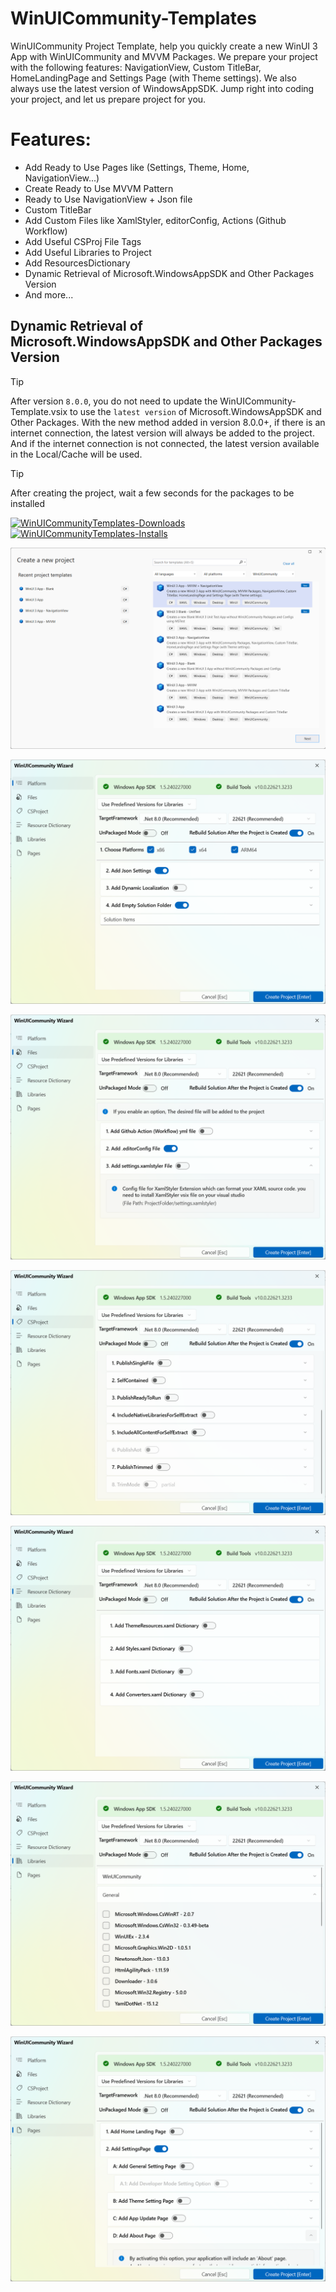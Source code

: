 # WinUICommunity-Templates
 WinUICommunity Project Template, help you quickly create a new WinUI 3 App with WinUICommunity and MVVM Packages. We prepare your project with the following features: NavigationView, Custom TitleBar, HomeLandingPage and Settings Page (with Theme settings). We also always use the latest version of WindowsAppSDK.  Jump right into coding your project, and let us prepare project for you.

# Features:
- Add Ready to Use Pages like (Settings, Theme, Home, NavigationView...)
- Create Ready to Use MVVM Pattern
- Ready to Use NavigationView + Json file
- Custom TitleBar
- Add Custom Files like XamlStyler, editorConfig, Actions (Github Workflow)
- Add Useful CSProj File Tags
- Add Useful Libraries to Project
- Add ResourcesDictionary
- Dynamic Retrieval of Microsoft.WindowsAppSDK and Other Packages Version
- And more...

## Dynamic Retrieval of Microsoft.WindowsAppSDK and Other Packages Version

> [!TIP]
> After version `8.0.0`, you do not need to update the WinUICommunity-Template.vsix to use the `latest version` of  Microsoft.WindowsAppSDK and Other Packages. With the new method added in version 8.0.0+, if there is an internet connection, the latest version will always be added to the project. And if the internet connection is not connected, the latest version available in the Local/Cache will be used.

> [!TIP] 
> After creating the project, wait a few seconds for the packages to be installed

<a href="https://marketplace.visualstudio.com/items?itemName=MahdiHosseini.WinUICommunityTemplates">
 <img alt="WinUICommunityTemplates-Downloads" src="https://img.shields.io/visual-studio-marketplace/d/MahdiHosseini.WinUICommunityTemplates?logo=visual%20studio&label=Marketplace%20Downloads&link=https%3A%2F%2Fmarketplace.visualstudio.com%2Fitems%3FitemName%3DMahdiHosseini.WinUICommunityTemplates"/>
</a>

<a href="https://marketplace.visualstudio.com/items?itemName=MahdiHosseini.WinUICommunityTemplates">
 <img alt="WinUICommunityTemplates-Installs" src="https://img.shields.io/visual-studio-marketplace/i/MahdiHosseini.WinUICommunityTemplates?logo=visual%20studio&label=Marketplace%20Installs&link=https%3A%2F%2Fmarketplace.visualstudio.com%2Fitems%3FitemName%3DMahdiHosseini.WinUICommunityTemplates"/>
</a>


![WinUICommunityTemplates](https://raw.githubusercontent.com/WinUICommunity/Resources/main/WinUICommunity-Templates/Demo-WinUICommunityTemplates.png)

![WinUICommunityTemplates](https://raw.githubusercontent.com/WinUICommunity/Resources/main/WinUICommunity-Templates/1.png)

![WinUICommunityTemplates](https://raw.githubusercontent.com/WinUICommunity/Resources/main/WinUICommunity-Templates/2.png)

![WinUICommunityTemplates](https://raw.githubusercontent.com/WinUICommunity/Resources/main/WinUICommunity-Templates/3.png)

![WinUICommunityTemplates](https://raw.githubusercontent.com/WinUICommunity/Resources/main/WinUICommunity-Templates/4.png)

![WinUICommunityTemplates](https://raw.githubusercontent.com/WinUICommunity/Resources/main/WinUICommunity-Templates/5.png)

![WinUICommunityTemplates](https://raw.githubusercontent.com/WinUICommunity/Resources/main/WinUICommunity-Templates/6.png)
